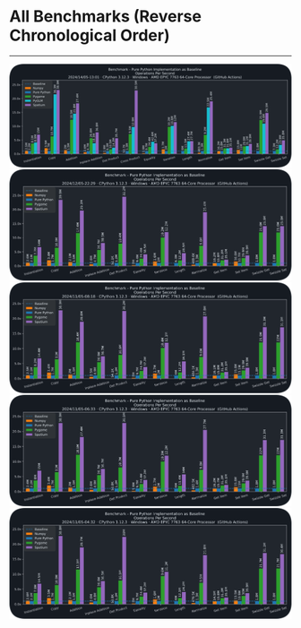 # All Benchmarks (Reverse Chronological Order)
---

[![20240514_13-01-36](./20240514_13-01-36.svg)](./20240514_13-01-36.svg)
[![20240512_22-29-41](./20240512_22-29-41.svg)](./20240512_22-29-41.svg)
[![20240511_08-18-00](./20240511_08-18-00.svg)](./20240511_08-18-00.svg)
[![20240511_06-33-38](./20240511_06-33-38.svg)](./20240511_06-33-38.svg)
[![20240511_04-32-44](./20240511_04-32-44.svg)](./20240511_04-32-44.svg)
